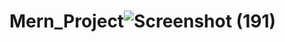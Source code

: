 # Mern_Project![Screenshot (191)](https://user-images.githubusercontent.com/113251855/201534504-685a0243-0475-419e-9f78-a82ed109293f.png)
